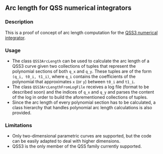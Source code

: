 ## Arc length for QSS numerical integrators 

### Description

This is a proof of concept of arc length computation for the [QSS3 numerical integrator](https://en.wikipedia.org/wiki/Quantized_state_systems_method).

### Usage

* The class `QSS3ArcLength` can be used to calculate the arc length of a QSS3 curve given two collections of tuples that represent the polynomial sections of both `q_x` and `q_y`. These tuples are of the form `(q_i, t0_i, t1_i)`, where `q_i` contains the coefficients of the polynomial that approximates `x` (or `y`) between `t0_i` and `t1_i`.
* The class `QSS3ArcLengthFromLogFile` receives a log file (format to be described soon) and the indices of `q_x` and `q_y` and parses the content of the log in order to build the aforementioned collections of tuples.
* Since the arc length of every polynomial section has to be calculated, a class hierarchy that handles polynomial arc length calculations is also provided.

### Limitations 

* Only two-dimensional parametric curves are supported, but the code can be easily adapted to deal with higher dimensions.
* QSS3 is the only member of the QSS family currently supported. 
